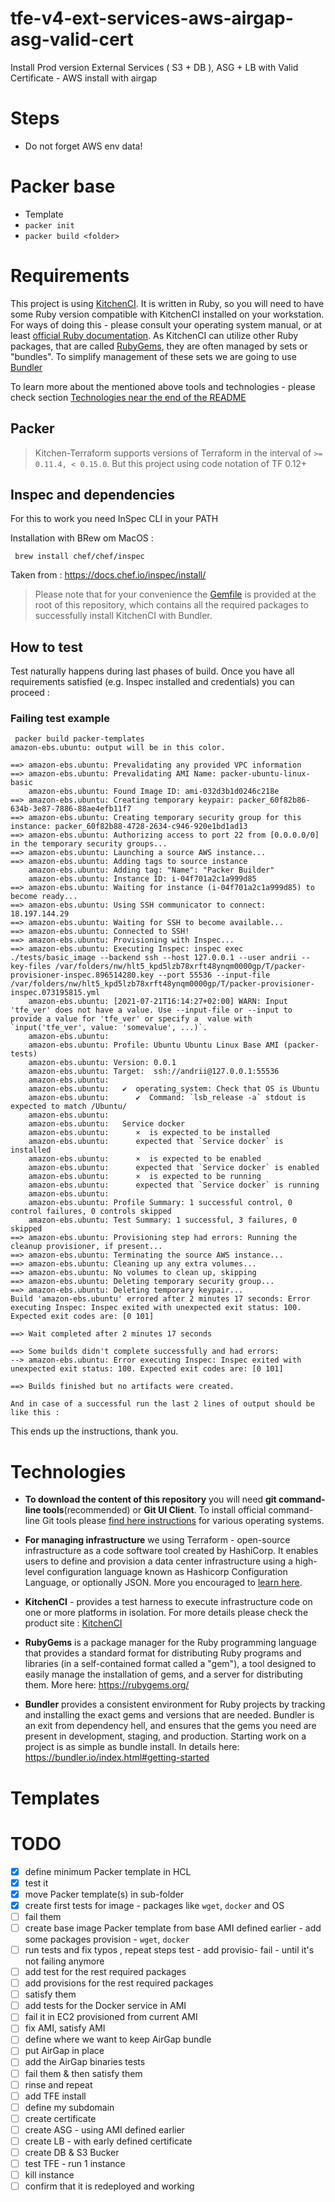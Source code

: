 # tfe-v4-ext-services-aws-airgap-asg-valid-cert
Install Prod version External Services ( S3 + DB ), ASG + LB with Valid Certificate - AWS install with airgap


# Steps

- Do not forget AWS env data! 

# Packer base

- Template
- `packer init`
- `packer build <folder>`

# Requirements

This project is using [KitchenCI](https://kitchen.ci/). It is written in Ruby, so you will need to have some Ruby version compatible with KitchenCI installed on your workstation. For ways of doing this - please consult your operating system manual, or at least [official Ruby documentation](https://www.ruby-lang.org/en/documentation/installation/). As KitchenCI can utilize other Ruby packages, that are called [RubyGems](https://github.com/rubygems/rubygems), they are often managed by sets or "bundles". To simplify management of these sets we are going to use [Bundler](https://bundler.io/index.html#getting-started) 

To learn more about the mentioned above tools and technologies -  please check section [Technologies near the end of the README](#technologies)

## Packer


> Kitchen-Terraform supports versions of Terraform in the interval of
`>= 0.11.4, < 0.15.0`. But this project using code notation of TF 0.12+

## Inspec and dependencies

For this to work you need InSpec CLI in your PATH

Installation with BRew om MacOS :

```
 brew install chef/chef/inspec
```

Taken from : https://docs.chef.io/inspec/install/


> Please note that for your convenience the [Gemfile](https://github.com/Galser/tf-test-output/blob/main/Gemfile) is provided at the root of this repository, which contains all the required packages to successfully install KitchenCI with Bundler. 

## How to test

Test naturally happens during last phases of build. Once you have all requirements satisfied (e.g. Inspec installed and credentials) you can proceed : 

### Failing test example 

```
 packer build packer-templates
amazon-ebs.ubuntu: output will be in this color.

==> amazon-ebs.ubuntu: Prevalidating any provided VPC information
==> amazon-ebs.ubuntu: Prevalidating AMI Name: packer-ubuntu-linux-basic
    amazon-ebs.ubuntu: Found Image ID: ami-032d3b1d0246c218e
==> amazon-ebs.ubuntu: Creating temporary keypair: packer_60f82b86-634b-3e87-7886-88ae4efb11f7
==> amazon-ebs.ubuntu: Creating temporary security group for this instance: packer_60f82b88-4728-2634-c946-920e1bd1ad13
==> amazon-ebs.ubuntu: Authorizing access to port 22 from [0.0.0.0/0] in the temporary security groups...
==> amazon-ebs.ubuntu: Launching a source AWS instance...
==> amazon-ebs.ubuntu: Adding tags to source instance
    amazon-ebs.ubuntu: Adding tag: "Name": "Packer Builder"
    amazon-ebs.ubuntu: Instance ID: i-04f701a2c1a999d85
==> amazon-ebs.ubuntu: Waiting for instance (i-04f701a2c1a999d85) to become ready...
==> amazon-ebs.ubuntu: Using SSH communicator to connect: 18.197.144.29
==> amazon-ebs.ubuntu: Waiting for SSH to become available...
==> amazon-ebs.ubuntu: Connected to SSH!
==> amazon-ebs.ubuntu: Provisioning with Inspec...
==> amazon-ebs.ubuntu: Executing Inspec: inspec exec ./tests/basic_image --backend ssh --host 127.0.0.1 --user andrii --key-files /var/folders/nw/hlt5_kpd5lzb78xrft48ynqm0000gp/T/packer-provisioner-inspec.896514280.key --port 55536 --input-file /var/folders/nw/hlt5_kpd5lzb78xrft48ynqm0000gp/T/packer-provisioner-inspec.073195815.yml
    amazon-ebs.ubuntu: [2021-07-21T16:14:27+02:00] WARN: Input 'tfe_ver' does not have a value. Use --input-file or --input to provide a value for 'tfe_ver' or specify a  value with `input('tfe_ver', value: 'somevalue', ...)`.
    amazon-ebs.ubuntu:
    amazon-ebs.ubuntu: Profile: Ubuntu Ubuntu Linux Base AMI (packer-tests)
    amazon-ebs.ubuntu: Version: 0.0.1
    amazon-ebs.ubuntu: Target:  ssh://andrii@127.0.0.1:55536
    amazon-ebs.ubuntu:
    amazon-ebs.ubuntu:   ✔  operating_system: Check that OS is Ubuntu
    amazon-ebs.ubuntu:      ✔  Command: `lsb_release -a` stdout is expected to match /Ubuntu/
    amazon-ebs.ubuntu:
    amazon-ebs.ubuntu:   Service docker
    amazon-ebs.ubuntu:      ×  is expected to be installed
    amazon-ebs.ubuntu:      expected that `Service docker` is installed
    amazon-ebs.ubuntu:      ×  is expected to be enabled
    amazon-ebs.ubuntu:      expected that `Service docker` is enabled
    amazon-ebs.ubuntu:      ×  is expected to be running
    amazon-ebs.ubuntu:      expected that `Service docker` is running
    amazon-ebs.ubuntu:
    amazon-ebs.ubuntu: Profile Summary: 1 successful control, 0 control failures, 0 controls skipped
    amazon-ebs.ubuntu: Test Summary: 1 successful, 3 failures, 0 skipped
==> amazon-ebs.ubuntu: Provisioning step had errors: Running the cleanup provisioner, if present...
==> amazon-ebs.ubuntu: Terminating the source AWS instance...
==> amazon-ebs.ubuntu: Cleaning up any extra volumes...
==> amazon-ebs.ubuntu: No volumes to clean up, skipping
==> amazon-ebs.ubuntu: Deleting temporary security group...
==> amazon-ebs.ubuntu: Deleting temporary keypair...
Build 'amazon-ebs.ubuntu' errored after 2 minutes 17 seconds: Error executing Inspec: Inspec exited with unexpected exit status: 100. Expected exit codes are: [0 101]

==> Wait completed after 2 minutes 17 seconds

==> Some builds didn't complete successfully and had errors:
--> amazon-ebs.ubuntu: Error executing Inspec: Inspec exited with unexpected exit status: 100. Expected exit codes are: [0 101]

==> Builds finished but no artifacts were created.
```

    And in case of a successful run the last 2 lines of output should be  like this : 

This ends up the instructions, thank you. 


# Technologies


-  **To download the content of this repository** you will need **git command-line tools**(recommended) or **Git UI Client**. To install official command-line Git tools please [find here instructions](https://git-scm.com/book/en/v2/Getting-Started-Installing-Git) for various operating systems. 

-  **For managing infrastructure** we using Terraform - open-source infrastructure as a code software tool created by HashiCorp. It enables users to define and provision a data center infrastructure using a high-level configuration language known as Hashicorp Configuration Language, or optionally JSON. More you encouraged to [learn here](https://www.terraform.io). 

- **KitchenCI** - provides a test harness to execute infrastructure code on one or more platforms in isolation. For more details please check the product site : [KitchenCI](https://kitchen.ci/)

- **RubyGems** is a package manager for the Ruby programming language that provides a standard format for distributing Ruby programs and libraries (in a self-contained format called a "gem"), a tool designed to easily manage the installation of gems, and a server for distributing them. More here: https://rubygems.org/

- **Bundler** provides a consistent environment for Ruby projects by tracking and installing the exact gems and versions that are needed. Bundler is an exit from dependency hell, and ensures that the gems you need are present in development, staging, and production. Starting work on a project is as simple as bundle install. In details here: https://bundler.io/index.html#getting-started


# Templates



# TODO

- [X] define minimum Packer template in HCL
- [X] test it
- [x] move Packer template(s) in sub-folder
- [x] create first tests for image - packages like `wget`, `docker` and OS
- [ ] fail them 
- [ ] create base image Packer template from base AMI defined earlier - add some packages provision - `wget`, `docker`
- [ ] run tests and fix typos , repeat steps  test - add provisio- fail - until it's not failing anymore
- [ ] add test for the rest required packages
- [ ] add provisions for the rest required packages
- [ ] satisfy them
- [ ] add tests for the Docker service in AMI
- [ ] fail it in EC2 provisioned from current AMI
- [ ] fix AMI, satisfy AMI
- [ ] define where we want to keep AirGap bundle
- [ ] put AirGap in place
- [ ] add the AirGap binaries tests
- [ ] fail them & then satisfy them
- [ ] rinse and repeat
- [ ] add TFE install
- [ ] define my subdomain
- [ ] create certificate
- [ ] create ASG - using  AMI defined earlier
- [ ] create LB - with early defined certificate  
- [ ] create DB & S3 Bucker
- [ ] test TFE - run 1 instance
- [ ] kill instance
- [ ] confirm that it is redeployed and working